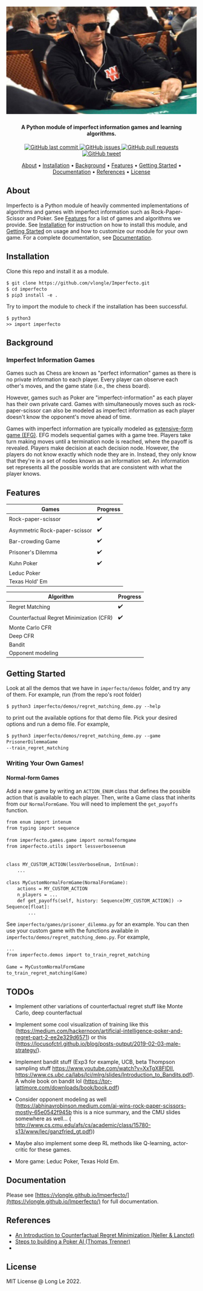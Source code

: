 <h1 align="center">
  <br>
  <a><img src="https://raw.githubusercontent.com/vlongle/Imperfecto/main/imgs/poker_meme.jpeg" alt="Imperfect Information Games"></a>
</h1>

<h4 align="center">A Python module of imperfect information games and learning algorithms.</h4>

<p align="center">
    <a href="https://github.com/vlongle/Imperfecto/commits/main">
    <img src="https://img.shields.io/github/last-commit/vlongle/Imperfecto.svg?style=flat-square&logo=github&logoColor=white"
         alt="GitHub last commit">
    <a href="https://github.com/vlongle/Imperfecto/issues">
    <img src="https://img.shields.io/github/issues-raw/vlongle/Imperfecto.svg?style=flat-square&logo=github&logoColor=white"
         alt="GitHub issues">
    <a href="https://github.com/vlongle/Imperfecto/pulls">
    <img src="https://img.shields.io/github/issues-pr-raw/vlongle/Imperfecto.svg?style=flat-square&logo=github&logoColor=white"
         alt="GitHub pull requests">
    <a href="https://twitter.com/intent/tweet?text=Try this dope Python module for AI in imperfect information games!:&url=https%3A%2F%2Fgithub.com%2Fvlongle%2FImperfecto">
    <img src="https://img.shields.io/twitter/url/https/github.com/vlongle/Imperfecto.svg?style=flat-square&logo=twitter"
         alt="GitHub tweet">
</p>

<p align="center">
  <a href="#about">About</a> •
  <a href="#installation">Installation</a> •
  <a href="#background">Background</a> •
  <a href="#features">Features</a> •
  <a href="#getting-started">Getting Started</a> •
  <a href="#documentation">Documentation</a> •
  <a href="#references">References</a> •
  <a href="#license">License</a>
</p>

## About

Imperfecto is a Python module of heavily commented implementations of algorithms and games
with imperfect information such as Rock-Paper-Scissor and Poker. See [Features](#features) for a
list of games and algorithms we provide. See [Installation](#installation) for instruction on how
to install this module, and [Getting Started](#getting-started) on usage and how to customize our
module for your own game. For a complete documentation, see [Documentation](#documentation).

## Installation
Clone this repo and install it as a module.
```
$ git clone https://github.com/vlongle/Imperfecto.git
$ cd imperfecto
$ pip3 install -e .
```
Try to import the module to check if the installation has been successful.
```
$ python3
>> import imperfecto
```

## Background
### Imperfect Information Games

Games such as Chess are known as "perfect information" games as there is no private information to 
each player. Every player can observe each other's moves, and the game state (i.e., the chess board).

However, games such as Poker are "imperfect-information" as each player has their own private card.
Games with simultaneously moves such as rock-paper-scissor can also be modeled as imperfect information
as each player doesn't know the opponent's move ahead of time.

Games with imperfect information are typically modeled as [extensive-form game (EFG)](https://en.wikipedia.org/wiki/Extensive-form_game). 
EFG models sequential games with a game tree. Players take turn making moves until a termination node is
reached, where the payoff is revealed. Players make decision at each decision node. However, the
players do not know exactly which node they are in. Instead, they only know that they're in a set
of nodes known as an information set. An information set represents all the possible worlds that
are consistent with what the player knows. 

## Features

 | Games                         | Progress    |
 | -----------                   | ----------- |
 | Rock-paper-scissor            | ✔️           |
 | Asymmetric Rock-paper-scissor | ✔️           |
 | Bar-crowding Game             | ✔️           |
 | Prisoner's Dilemma            | ✔️           |
 | Kuhn Poker                    | ✔️           |
 |Leduc Poker ||
 |Texas Hold' Em||

 | Algorithm                                | Progress    |
 | -----------                              | ----------- |
 | Regret Matching                          | ✔️           |
 | Counterfactual Regret Minimization (CFR) | ✔️           |
| Monte Carlo CFR| |
|Deep CFR| |
|Bandit | |
|Opponent modeling||

## Getting Started
Look at all the demos that we have in `imperfecto/demos` folder, and try any of them. For example, run (from the repo's root folder)
```
$ python3 imperfecto/demos/regret_matching_demo.py --help
```
to print out the available options for that demo file. Pick your desired options and run a demo file. For example,
```
$ python3 imperfecto/demos/regret_matching_demo.py --game PrisonerDilemmaGame
--train_regret_matching
```


### Writing Your Own Games!

#### Normal-form Games
Add a new game by writing an `ACTION_ENUM` class that defines the possible action that is 
available to each player. Then, write a Game class that inherits from our `NormalFormGame`. You will
need to implement the `get_payoffs` function.
```
from enum import intenum
from typing import sequence

from imperfecto.games.game import normalformgame
from imperfecto.utils import lessverboseenum


class MY_CUSTOM_ACTION(lessVerboseEnum, IntEnum):
    ...

class MyCustomNormalFormGame(NormalFormGame):
    actions = MY_CUSTOM_ACTION 
    n_players = ...
    def get_payoffs(self, history: Sequence[MY_CUSTOM_ACTION]) -> Sequence[float]:
        ...
```
See `imperfecto/games/prisoner_dilemma.py` for an example. You can then use your custom
game with the functions available in `imperfecto/demos/regret_matching_demo.py`. For example,
```
...
from imperfecto.demos import to_train_regret_matching

Game = MyCustomNormalFormGame
to_train_regret_matching(Game)
```
## TODOs
- Implement other variations of counterfactual regret stuff like Monte Carlo, deep counterfactual
- Implement some cool visualization of training like this (https://medium.com/hackernoon/artificial-intelligence-poker-and-regret-part-2-ee2e329d6571) or this (https://locusofctrl.github.io/blog/posts-output/2019-02-03-male-strategy/).
- Implement bandit stuff (Exp3 for example, UCB, beta Thompson sampling stuff https://www.youtube.com/watch?v=XxTgX8FlDlI, https://www.cs.ubc.ca/labs/lci/mlrg/slides/Introduction_to_Bandits.pdf). A whole book on bandit lol (https://tor-lattimore.com/downloads/book/book.pdf)
- Consider opponent modeling as well (https://abhinavrobinson.medium.com/ai-wins-rock-paper-scissors-mostly-65e0542f945b this is a nice summary, and the CMU slides somewhere as well... (
http://www.cs.cmu.edu/afs/cs/academic/class/15780-s13/www/lec/ganzfried_gt.pdf))
- Maybe also implement some deep RL methods like Q-learning, actor-critic for these games.

- More game: Leduc Poker, Texas Hold Em.

## Documentation
Please see [https://vlongle.github.io/Imperfecto/](https://vlongle.github.io/Imperfecto/) for full documentation.

## References
- [An Introduction to Counterfactual Regret Minimization (Neller \& Lanctot)](http://modelai.gettysburg.edu/2013/cfr/cfr.pdf) 
- [Steps to building a Poker AI  (Thomas Trenner)](https://medium.com/ai-in-plain-english/steps-to-building-a-poker-ai-part-1-outline-and-history-58fbedaf6ded)
- [](https://www.kaggle.com/ihelon/rock-paper-scissors-agents-comparison)

## License
MIT License @ Long Le 2022.

